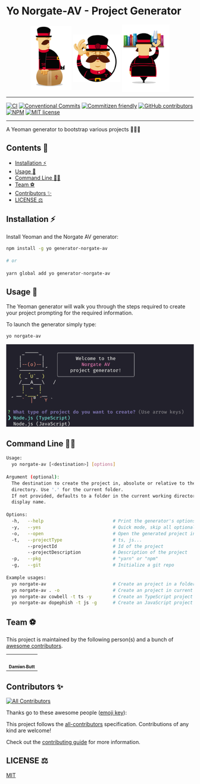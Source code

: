 # Yo Norgate-AV - Project Generator

<div align="center">
    <img align="center" src="./assets/yeoman-009.png" alt="yeoman-009" width="110"/>
    <!-- <span>-----</span> -->
    <img align="center" src="./assets/yeoman.png" alt="yeoman"/>
    <!-- <span>-----</span> -->
    <img align="center" src="./assets/yeoman-004.png" alt="yeoman-004" width="128"/>
</div>

---

[![CI](https://github.com/Norgate-AV/generator-norgate-av/actions/workflows/main.yml/badge.svg)](https://github.com/Norgate-AV/generator-norgate-av/actions)
[![Conventional Commits](https://img.shields.io/badge/Conventional%20Commits-1.0.0-%23FE5196?logo=conventionalcommits&logoColor=white)](https://conventionalcommits.org)
[![Commitizen friendly](https://img.shields.io/badge/commitizen-friendly-brightgreen.svg)](http://commitizen.github.io/cz-cli/)
[![GitHub contributors](https://img.shields.io/github/contributors/Norgate-AV/generator-norgate-av)](#contributors)
[![NPM](https://img.shields.io/npm/v/generator-norgate-av.svg)](https://www.npmjs.com/package/generator-norgate-av)
[![MIT license](https://img.shields.io/badge/License-MIT-blue.svg)](LICENSE)

---

A Yeoman generator to bootstrap various projects 🚀🚀🚀

<!-- START doctoc generated TOC please keep comment here to allow auto update -->
<!-- DON'T EDIT THIS SECTION, INSTEAD RE-RUN doctoc TO UPDATE -->

## Contents 📖

-   [Installation :zap:](#installation-zap)
-   [Usage :rocket:](#usage-rocket)
-   [Command Line :man_technologist:](#command-line-man_technologist)
-   [Team :soccer:](#team-soccer)
-   [Contributors :sparkles:](#contributors-sparkles)
-   [LICENSE :balance_scale:](#license-balance_scale)

<!-- END doctoc generated TOC please keep comment here to allow auto update -->

## Installation :zap:

Install Yeoman and the Norgate AV generator:

```bash
npm install -g yo generator-norgate-av

# or

yarn global add yo generator-norgate-av
```

## Usage :rocket:

The Yeoman generator will walk you through the steps required to create your project prompting for the required information.

To launch the generator simply type:

```bash
yo norgate-av
```

<div align="center">
    <img src="./assets/yo-norgate-av.png" alt="the-command-generator" width="750"/>
</div>

<!-- ## Output :package:

The generator will

-   Create a base folder structure
-   Template out a `package.json` -->

## Command Line :man_technologist:

```bash
Usage:
  yo norgate-av [<destination>] [options]

Argument (optional):
  The destination to create the project in, absolute or relative to the current working
  directory. Use '.' for the current folder.
  If not provided, defaults to a folder in the current working directory with the project
  display name.

Options:
  -h,   --help                          # Print the generator's options and usage
  -y,   --yes                           # Quick mode, skip all optional prompts and use defaults
  -o,   --open                          # Open the generated project in Visual Studio Code
  -t,   --projectType                   # ts, js...
        --projectId                     # Id of the project
        --projectDescription            # Description of the project
  -p,   --pkg                           # "yarn" or "npm"
  -g,   --git                           # Initialize a git repo

Example usages:
  yo norgate-av                         # Create an project in a folder with the projects's name.
  yo norgate-av . -o                    # Create an project in current folder and open with Visual Studio Code.
  yo norgate-av cowbell -t ts -y        # Create an TypeScript project in './cowbell', skip prompts, use defaults.
  yo norgate-av dopephish -t js -g      # Create an JavaScript project in './dopephish', initialize a git repository.
```

<!-- ## Run with Docker :whale:

If you don't want to install nodejs or any node packages, use this method to run the generator from within a Docker container.

```bash
docker run -it -rm -v $(pwd):/usr/src/app generator-norgate-av:latest
```

> or

You can download this bash script from [here](./bin/yo-norgate-av) which wraps the above command into a simple command.

```bash
yo-norgate-av
``` -->

## Team :soccer:

This project is maintained by the following person(s) and a bunch of [awesome contributors](https://github.com/Norgate-AV/generator-norgate-av/graphs/contributors).

<table>
  <tr>
    <td align="center"><a href="https://github.com/damienbutt"><img src="https://avatars.githubusercontent.com/damienbutt?v=4?s=100" width="100px;" alt=""/><br /><sub><b>Damien Butt</b></sub></a><br /></td>
  </tr>
</table>

## Contributors :sparkles:

<!-- ALL-CONTRIBUTORS-BADGE:START - Do not remove or modify this section -->

[![All Contributors](https://img.shields.io/badge/all_contributors-1-orange.svg?style=flat-square)](#contributors-)

<!-- ALL-CONTRIBUTORS-BADGE:END -->

Thanks go to these awesome people ([emoji key](https://allcontributors.org/docs/en/emoji-key)):

<!-- ALL-CONTRIBUTORS-LIST:START - Do not remove or modify this section -->
<!-- prettier-ignore-start -->
<!-- markdownlint-disable -->

<!-- markdownlint-restore -->
<!-- prettier-ignore-end -->

<!-- ALL-CONTRIBUTORS-LIST:END -->

This project follows the [all-contributors](https://allcontributors.org) specification.
Contributions of any kind are welcome!

Check out the [contributing guide](CONTRIBUTING.md) for more information.

## LICENSE :balance_scale:

[MIT](LICENSE)
